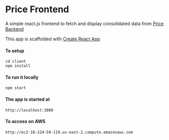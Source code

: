 # Price Frontend
A simple react.js frontend to fetch and display consolidated data from [Price Backend](https://github.com/m41highway/test-backend)

This app is scaffolded with [Create React App](http://ec2-18-224-59-119.us-east-2.compute.amazonaws.com)

#### To setup

```
cd client
npm install
```

#### To run it locally
```
npm start
```

#### The app is started at 
```
http://localhost:3000
```

#### To access on AWS
```
http://ec2-18-224-59-119.us-east-2.compute.amazonaws.com
```
